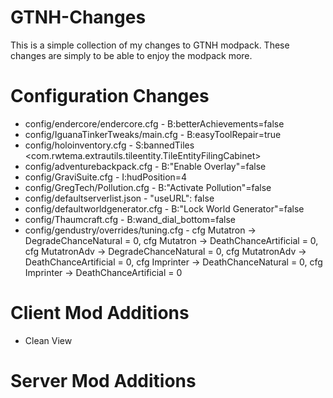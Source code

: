 # GTNH-Changes

This is a simple collection of my changes to GTNH modpack. These changes are simply to be able to enjoy the modpack more.

# Configuration Changes

* config/endercore/endercore.cfg - B:betterAchievements=false
* config/IguanaTinkerTweaks/main.cfg - B:easyToolRepair=true
* config/holoinventory.cfg - S:bannedTiles <com.rwtema.extrautils.tileentity.TileEntityFilingCabinet>
* config/adventurebackpack.cfg - B:"Enable Overlay"=false
* config/GraviSuite.cfg - I:hudPosition=4
* config/GregTech/Pollution.cfg - B:"Activate Pollution"=false
* config/defaultserverlist.json - "useURL": false
* config/defaultworldgenerator.cfg - B:"Lock World Generator"=false
* config/Thaumcraft.cfg - B:wand_dial_bottom=false
* config/gendustry/overrides/tuning.cfg - cfg Mutatron -> DegradeChanceNatural = 0, cfg Mutatron -> DeathChanceArtificial = 0, cfg MutatronAdv -> DegradeChanceNatural = 0, cfg MutatronAdv -> DeathChanceArtificial = 0, cfg Imprinter -> DeathChanceNatural = 0, cfg Imprinter -> DeathChanceArtificial = 0

# Client Mod Additions

* Clean View

# Server Mod Additions
